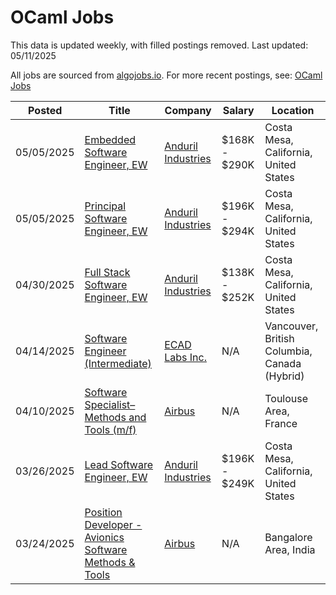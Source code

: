 # OCaml Jobs

This data is updated weekly, with filled postings removed. Last updated: 05/11/2025

All jobs are sourced from [algojobs.io](https://algojobs.io/). For more recent postings, see: [OCaml Jobs](https://algojobs.io/jobs/ocaml)

| Posted | Title | Company | Salary | Location |
| --- | --- | --- | --- | --- |
| 05/05/2025 | [Embedded Software Engineer, EW](https://algojobs.io/jobs/3986652) | [Anduril Industries](https://algojobs.io/company/andurilindustries/) | $168K - $290K | Costa Mesa, California, United States |
| 05/05/2025 | [Principal Software Engineer, EW](https://algojobs.io/jobs/3986655) | [Anduril Industries](https://algojobs.io/company/andurilindustries/) | $196K - $294K | Costa Mesa, California, United States |
| 04/30/2025 | [Full Stack Software Engineer, EW](https://algojobs.io/jobs/3946072) | [Anduril Industries](https://algojobs.io/company/andurilindustries/) | $138K - $252K | Costa Mesa, California, United States |
| 04/14/2025 | [Software Engineer (Intermediate)](https://algojobs.io/jobs/3783934) | [ECAD Labs Inc.](https://algojobs.io/company/ecadlabs/) | N/A | Vancouver, British Columbia, Canada (Hybrid) |
| 04/10/2025 | [Software Specialist– Methods and Tools (m/f)](https://algojobs.io/jobs/3760173) | [Airbus](https://algojobs.io/company/ag/) | N/A | Toulouse Area, France |
| 03/26/2025 | [Lead Software Engineer, EW](https://algojobs.io/jobs/3584578) | [Anduril Industries](https://algojobs.io/company/andurilindustries/) | $196K - $249K | Costa Mesa, California, United States |
| 03/24/2025 | [Position Developer - Avionics Software Methods & Tools](https://algojobs.io/jobs/3564158) | [Airbus](https://algojobs.io/company/ag/) | N/A | Bangalore Area, India |